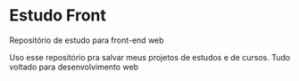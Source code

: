 # Estudo Front
 Repositório de estudo para front-end web

Uso esse repositório pra salvar meus projetos de estudos e de cursos. Tudo voltado para desenvolvimento web
